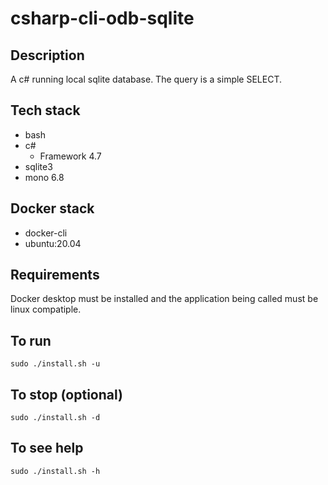 # csharp-cli-odb-sqlite

## Description
A c# running local sqlite database.
The query is a simple SELECT.

## Tech stack
- bash
- c#
  - Framework 4.7
- sqlite3
- mono 6.8

## Docker stack
- docker-cli
- ubuntu:20.04

## Requirements
Docker desktop must be installed and the application
being called must be linux compatiple.

## To run
`sudo ./install.sh -u`

## To stop (optional)
`sudo ./install.sh -d`

## To see help
`sudo ./install.sh -h`
